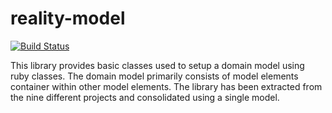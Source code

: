# reality-model

[![Build Status](https://secure.travis-ci.org/realityforge/reality-model.png?branch=master)](http://travis-ci.org/realityforge/reality-model)

This library provides basic classes used to setup a domain model using ruby classes. The
domain model primarily consists of model elements container within other model elements.
The library has been extracted from the nine different projects and consolidated using a
single model.

